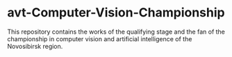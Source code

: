 # avt-Computer-Vision-Championship
This repository contains the works of the qualifying stage and the fan of the championship in computer vision and artificial intelligence of the Novosibirsk region.
